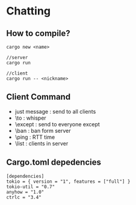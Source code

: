 # Chatting
## How to compile?
```
cargo new <name>

//server
cargo run

//client
cargo run -- <nickname>
```
## Client Command
- just message : send to all clients
- \to <nick> <text> : whisper
- \except <nick> <text> : send <text> to everyone except <nick>
- \ban <nick> : ban <nick> form server
- \ping : RTT time
- \list : clients in server

## Cargo.toml depedencies
```
[dependencies]
tokio = { version = "1", features = ["full"] }
tokio-util = "0.7"
anyhow = "1.0"
ctrlc = "3.4"
```
